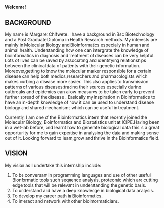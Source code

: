 **Welcome!**

## BACKGROUND

My name is Margaret Chifwete. I have a background in Bsc Biotechnology and a Post Graduate Diploma in Health Research methods.
My interests are mainly in Molecular Biology and Bioinformatics especially in human and animal health. 
Understanding how one can intergrate the knowledge of bioinformatics  in diagnosis and treatment of diseases can be very helpful.  Lots of lives can be saved  by associating and identifying relationships between the clinical data of patients with their genetic information. Moreover,getting to know the molecular marker responsible for a certain disease can help both medics,researchers and pharmacologists which makes curbing a disease more easier. This also applies to transmission patterns of various diseases;tracing their sources especially during outbreaks and epidemics can allow measures to be taken early to prevent further spread of the disease . Basically my inspiration in Bioinformatics to have an in-depth knowledge of how it can be used to understand disease biology and shared mechanisms which can be useful in treatment.

Currently, I am one of the Bioinformatics intern that recently joined the Molecular Biology, Bioinformatics and Biostatistics unit at ICIPE.Having been in a wet-lab before, and learnt how to generate biological data this is a great opportunity for me  to gain expertise in analysing the data and making sense out of it. Looking forward to learn,grow and thrive in the Bioinformatics field.

## VISION

My vision as I undertake this internship include:
1. To be conversant in programming languages and use of other useful Bionformatic tools such sequence analysis, proteomic which are cutting edge tools that will be relevant in understanding the genetic basis.
2. To understand and have a deep knowledge in biological data analysis.
3. To develop my career path in Bioinformatics.
4. To interact and network with other bioinformaticians.

